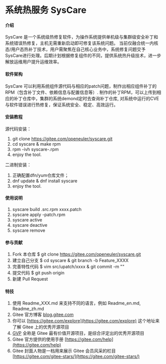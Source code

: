 # 系统热服务 SysCare

#### 介绍
SysCare 是一个系统级热修复软件，为操作系统提供单机级与集群级安全补丁和系统错误热修复，主机无需重新启动即可修复该系统问题。 
当前仅融合统一内核态/用户态热补丁技术，用户需聚焦在自己核心业务中，系统修复问题交予SysCare进行处理。后期计划根据修复组件的不同，提供系统热升级技术，进一步解放运维用户提升运维效率。

#### 软件架构
SysCare 可以利用系统组件源代码与相应的patch问题，制作出相应组件补丁的RPM（包含补丁文件、依赖信息与配置信息等）. 制作的补丁RPM，可以上传到相应的补丁仓库中，集群的系统demond定时去查询补丁仓库, 对系统中运行的CVE与软件错误进行热修复，保证系统安全、稳定、高效运行。

#### 安装教程

源代码安装：
1.  git clone https://gitee.com/openeuler/syscare.git
2.  cd syscare & make rpm
3.  rpm -ivh syscare-<version>.rpm
4.  enjoy the tool.

二进制安装：
1. 正确配置dfn/yum仓库文件；
2. dnf update & dnf install syscare
3. enjoy the tool.

#### 使用说明

1.  syscare build <system package>.src.rpm xxxx.patch
2.  syscare apply <system pacakge>-patch.rpm
3.  syscare active <system package>
4.  syscare deactive <system packge>
5.  syscare remove <system package>

#### 参与贡献

1.  Fork 本仓库 $ git clone https://gitee.com/openeuler/syscare.git
2.  建立自己分支 $ cd syscare & git branch -b Feature_XXXX
3.  完善特性代码 $ vim src/upatch/xxxx  & git commit -m ""
4.  提交代码 $ git push origin 
5.  新建 Pull Request


#### 特技

1.  使用 Readme\_XXX.md 来支持不同的语言，例如 Readme\_en.md, Readme\_zh.md
2.  Gitee 官方博客 [blog.gitee.com](https://blog.gitee.com)
3.  你可以 [https://gitee.com/explore](https://gitee.com/explore) 这个地址来了解 Gitee 上的优秀开源项目
4.  [GVP](https://gitee.com/gvp) 全称是 Gitee 最有价值开源项目，是综合评定出的优秀开源项目
5.  Gitee 官方提供的使用手册 [https://gitee.com/help](https://gitee.com/help)
6.  Gitee 封面人物是一档用来展示 Gitee 会员风采的栏目 [https://gitee.com/gitee-stars/](https://gitee.com/gitee-stars/)
